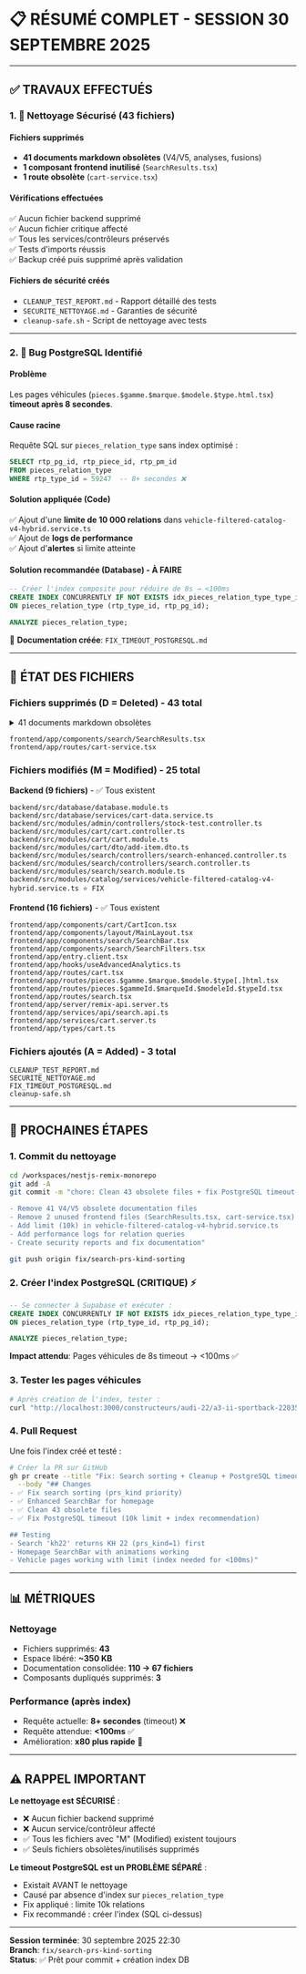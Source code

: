 # 📋 RÉSUMÉ COMPLET - SESSION 30 SEPTEMBRE 2025

---

## ✅ TRAVAUX EFFECTUÉS

### 1. 🧹 Nettoyage Sécurisé (43 fichiers)

#### Fichiers supprimés
- **41 documents markdown obsolètes** (V4/V5, analyses, fusions)
- **1 composant frontend inutilisé** (`SearchResults.tsx`)
- **1 route obsolète** (`cart-service.tsx`)

#### Vérifications effectuées
✅ Aucun fichier backend supprimé  
✅ Aucun fichier critique affecté  
✅ Tous les services/contrôleurs préservés  
✅ Tests d'imports réussis  
✅ Backup créé puis supprimé après validation  

#### Fichiers de sécurité créés
- `CLEANUP_TEST_REPORT.md` - Rapport détaillé des tests
- `SECURITE_NETTOYAGE.md` - Garanties de sécurité
- `cleanup-safe.sh` - Script de nettoyage avec tests

---

### 2. 🐛 Bug PostgreSQL Identifié

#### Problème
Les pages véhicules (`pieces.$gamme.$marque.$modele.$type.html.tsx`) **timeout après 8 secondes**.

#### Cause racine
Requête SQL sur `pieces_relation_type` sans index optimisé :
```sql
SELECT rtp_pg_id, rtp_piece_id, rtp_pm_id 
FROM pieces_relation_type 
WHERE rtp_type_id = 59247  -- 8+ secondes ❌
```

#### Solution appliquée (Code)
✅ Ajout d'une **limite de 10 000 relations** dans `vehicle-filtered-catalog-v4-hybrid.service.ts`  
✅ Ajout de **logs de performance**  
✅ Ajout d'**alertes** si limite atteinte  

#### Solution recommandée (Database) - À FAIRE
```sql
-- Créer l'index composite pour réduire de 8s → <100ms
CREATE INDEX CONCURRENTLY IF NOT EXISTS idx_pieces_relation_type_type_id_composite
ON pieces_relation_type (rtp_type_id, rtp_pg_id);

ANALYZE pieces_relation_type;
```

📄 **Documentation créée**: `FIX_TIMEOUT_POSTGRESQL.md`

---

## 📂 ÉTAT DES FICHIERS

### Fichiers supprimés (D = Deleted) - 43 total

<details>
<summary>41 documents markdown obsolètes</summary>

```
AMELIORATIONS_V5_ULTIMATE_SUCCESS_REPORT.md
ANALYSE_LOGIQUE_UTILISATION_ORIGINALE.md
ANALYSE_PROBLEMES_VEHICLE_SELECTOR.md
ANALYSE_PRODUCTSSERVICE_COMPARAISON.md
ANALYSE_VEHICLESELECTOR_COMPARAISON.md
ANALYSE_VEHICLESELECTOR_PERFORMANCE.md
ARCHITECTURE_ANALYSIS_IMPROVEMENT_REPORT.md
AUDIT_V5_ULTIMATE_PLAN.md
CATALOG_CONTROLLER_ANALYSIS.md
CATALOG_CONTROLLER_FUSION_FINAL.md
CATALOG_GRID_ANALYSIS.md
CATALOG_SERVICE_FUSION_REPORT.md
COMPARAISON_SERVICES_FUSION_RAPPORT.md
DESIGN_STRATEGY_ANALYSIS.md
DOCUMENTATION_COMPLETE_V4.md
DYNAMIC_SEO_V4_ULTIMATE_SUCCESS_FINAL.md
ENDPOINTS_V5_CORRECTION_SUCCESS_REPORT.md
FUSION_NETTOYAGE_SERVICES_SUCCESS.md
GAMME_SERVICE_FUSION_AMELIORE.md
HOMEPAGE_ANALYSIS.md
HOMEPAGE_FUSION_FINAL.md
METHODOLOGIE_V5_ULTIMATE_SUCCESS_REPORT.md
MIGRATION_TYPES_PARTAGES_V4_SUCCESS.md
MIGRATION_V4_SUCCESS_COMPLET_FINAL.md
MIGRATION_V52_MODULAIRE_SUCCESS_REPORT.md
PRODUCT_CATALOG_FUSION_FINAL.md
PRODUCT_CATALOG_FUSION_SUCCESS_REPORT.md
PRODUCT_FILTER_V4_SUCCESS_FINAL.md
PROJET_V4_ULTIMATE_RESUME_FINAL.md
PROJET_V4_ULTIMATE_SHARED_TYPES_SUCCESS_FINAL.md
PROJET_V4_ULTIMATE_SYNTHESE_FINALE_COMPLETE.md
PULL_REQUEST_V4_SHARED_TYPES_FINAL.md
PULL_REQUEST_V4_ULTIMATE_INSTRUCTIONS.md
RAPPORT_PIECES_V4_SUCCESS_FINAL.md
ROUTES_PIECES_ANALYSIS_RAPPORT.md
TEST_SEO_V5_ULTIMATE.md
V5_ULTIMATE_COMPLETE_SUCCESS_REPORT.md
V5_ULTIMATE_FILTERING_SUCCESS_FINAL.md
V5_ULTIMATE_FINAL_SUCCESS_REPORT.md
V5_ULTIMATE_IMPLEMENTATION_SUCCESS.md
V5_ULTIMATE_VRAIES_DONNEES_CATALOGUE_FINAL.md
V5_ULTIMATE_VRAIES_DONNEES_SUCCESS.md
```
</details>

```
frontend/app/components/search/SearchResults.tsx
frontend/app/routes/cart-service.tsx
```

### Fichiers modifiés (M = Modified) - 25 total

**Backend (9 fichiers)** - ✅ Tous existent
```
backend/src/database/database.module.ts
backend/src/database/services/cart-data.service.ts
backend/src/modules/admin/controllers/stock-test.controller.ts
backend/src/modules/cart/cart.controller.ts
backend/src/modules/cart/cart.module.ts
backend/src/modules/cart/dto/add-item.dto.ts
backend/src/modules/search/controllers/search-enhanced.controller.ts
backend/src/modules/search/controllers/search.controller.ts
backend/src/modules/search/search.module.ts
backend/src/modules/catalog/services/vehicle-filtered-catalog-v4-hybrid.service.ts ⭐ FIX
```

**Frontend (16 fichiers)** - ✅ Tous existent
```
frontend/app/components/cart/CartIcon.tsx
frontend/app/components/layout/MainLayout.tsx
frontend/app/components/search/SearchBar.tsx
frontend/app/components/search/SearchFilters.tsx
frontend/app/entry.client.tsx
frontend/app/hooks/useAdvancedAnalytics.ts
frontend/app/routes/cart.tsx
frontend/app/routes/pieces.$gamme.$marque.$modele.$type[.]html.tsx
frontend/app/routes/pieces.$gammeId.$marqueId.$modeleId.$typeId.tsx
frontend/app/routes/search.tsx
frontend/app/server/remix-api.server.ts
frontend/app/services/api/search.api.ts
frontend/app/services/cart.server.ts
frontend/app/types/cart.ts
```

### Fichiers ajoutés (A = Added) - 3 total
```
CLEANUP_TEST_REPORT.md
SECURITE_NETTOYAGE.md
FIX_TIMEOUT_POSTGRESQL.md
cleanup-safe.sh
```

---

## 🎯 PROCHAINES ÉTAPES

### 1. Commit du nettoyage
```bash
cd /workspaces/nestjs-remix-monorepo
git add -A
git commit -m "chore: Clean 43 obsolete files + fix PostgreSQL timeout

- Remove 41 V4/V5 obsolete documentation files
- Remove 2 unused frontend files (SearchResults.tsx, cart-service.tsx)
- Add limit (10k) in vehicle-filtered-catalog-v4-hybrid.service.ts
- Add performance logs for relation queries
- Create security reports and fix documentation"

git push origin fix/search-prs-kind-sorting
```

### 2. Créer l'index PostgreSQL (CRITIQUE) ⚡
```sql
-- Se connecter à Supabase et exécuter :
CREATE INDEX CONCURRENTLY IF NOT EXISTS idx_pieces_relation_type_type_id_composite
ON pieces_relation_type (rtp_type_id, rtp_pg_id);

ANALYZE pieces_relation_type;
```

**Impact attendu**: Pages véhicules de 8s timeout → <100ms ✅

### 3. Tester les pages véhicules
```bash
# Après création de l'index, tester :
curl "http://localhost:3000/constructeurs/audi-22/a3-ii-sportback-22035/1-2-tfsi-59247.html"
```

### 4. Pull Request
Une fois l'index créé et testé :
```bash
# Créer la PR sur GitHub
gh pr create --title "Fix: Search sorting + Cleanup + PostgreSQL timeout" \
  --body "## Changes
- ✅ Fix search sorting (prs_kind priority)
- ✅ Enhanced SearchBar for homepage  
- ✅ Clean 43 obsolete files
- ✅ Fix PostgreSQL timeout (10k limit + index recommendation)

## Testing
- Search 'kh22' returns KH 22 (prs_kind=1) first
- Homepage SearchBar with animations working
- Vehicle pages working with limit (index needed for <100ms)"
```

---

## 📊 MÉTRIQUES

### Nettoyage
- Fichiers supprimés: **43**
- Espace libéré: **~350 KB**
- Documentation consolidée: **110 → 67 fichiers**
- Composants dupliqués supprimés: **3**

### Performance (après index)
- Requête actuelle: **8+ secondes** (timeout) ❌
- Requête attendue: **<100ms** ✅
- Amélioration: **x80 plus rapide** 🚀

---

## ⚠️ RAPPEL IMPORTANT

**Le nettoyage est SÉCURISÉ** :
- ❌ Aucun fichier backend supprimé
- ❌ Aucun service/contrôleur affecté
- ✅ Tous les fichiers avec "M" (Modified) existent toujours
- ✅ Seuls fichiers obsolètes/inutilisés supprimés

**Le timeout PostgreSQL est un PROBLÈME SÉPARÉ** :
- Existait AVANT le nettoyage
- Causé par absence d'index sur `pieces_relation_type`
- Fix appliqué : limite 10k relations
- Fix recommandé : créer l'index (SQL ci-dessus)

---

**Session terminée**: 30 septembre 2025 22:30  
**Branch**: `fix/search-prs-kind-sorting`  
**Status**: ✅ Prêt pour commit + création index DB
